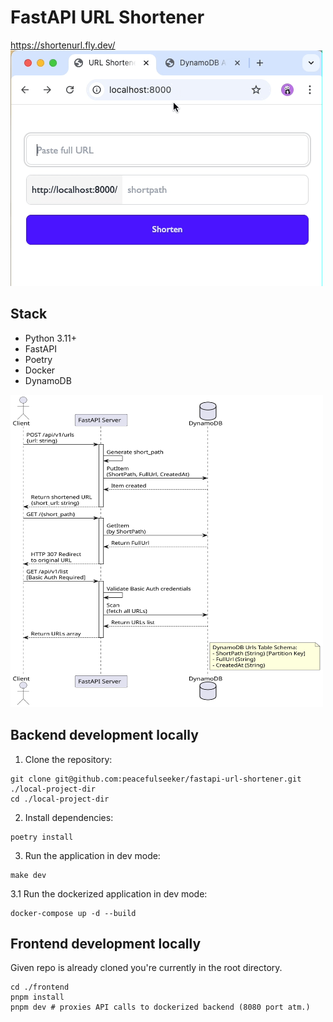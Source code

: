 # FastAPI URL Shortener
https://shortenurl.fly.dev/ <br/>
<img src="./demo/preview.gif" alt="preview">

## Stack
- Python 3.11+
- FastAPI
- Poetry
- Docker
- DynamoDB

<img src="./demo/schema.svg" alt="schema" width="500" height="500">


## Backend development locally
1. Clone the repository:
```shell
git clone git@github.com:peacefulseeker/fastapi-url-shortener.git ./local-project-dir
cd ./local-project-dir
```

2. Install dependencies:
```shell
poetry install
```

3. Run the application in dev mode:
```shell
make dev
```

3.1 Run the dockerized application in dev mode:
```shell
docker-compose up -d --build
```

## Frontend development locally
Given repo is already cloned you're currently in the root directory.
```shell
cd ./frontend
pnpm install
pnpm dev # proxies API calls to dockerized backend (8080 port atm.)
```
